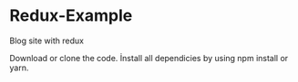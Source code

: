 # Redux-Example
Blog site with redux

Download or clone the code.
İnstall all dependicies by using npm install or yarn.
